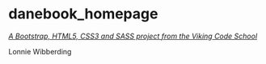 # danebook_homepage

*[A Bootstrap, HTML5, CSS3 and SASS project from the Viking Code School](http://www.vikingcodeschool.com)*

Lonnie Wibberding